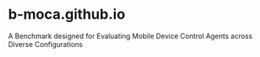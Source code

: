 # b-moca.github.io
A Benchmark designed for Evaluating Mobile Device Control Agents across Diverse Configurations
